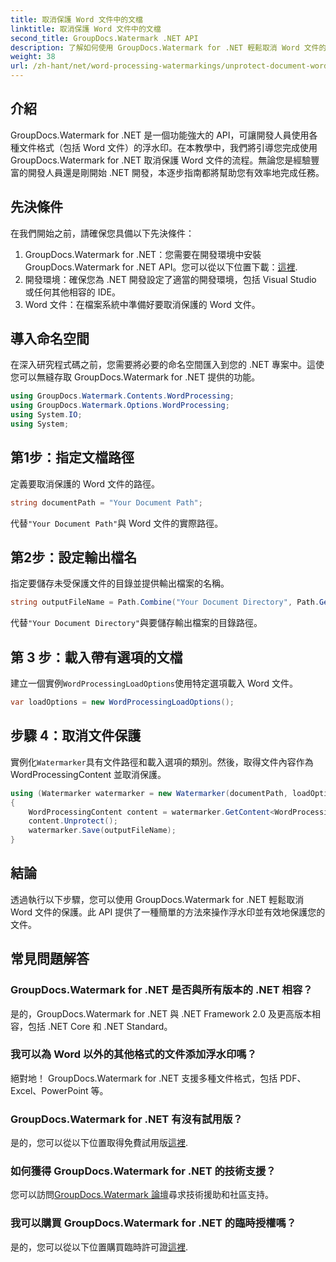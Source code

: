 ```yaml
---
title: 取消保護 Word 文件中的文檔
linktitle: 取消保護 Word 文件中的文檔
second_title: GroupDocs.Watermark .NET API
description: 了解如何使用 GroupDocs.Watermark for .NET 輕鬆取消 Word 文件的保護。請遵循我們的逐步指南。
weight: 38
url: /zh-hant/net/word-processing-watermarkings/unprotect-document-word-docs/
---
```

## 介紹
GroupDocs.Watermark for .NET 是一個功能強大的 API，可讓開發人員使用各種文件格式（包括 Word 文件）的浮水印。在本教學中，我們將引導您完成使用 GroupDocs.Watermark for .NET 取消保護 Word 文件的流程。無論您是經驗豐富的開發人員還是剛開始 .NET 開發，本逐步指南都將幫助您有效率地完成任務。
## 先決條件
在我們開始之前，請確保您具備以下先決條件：
1.  GroupDocs.Watermark for .NET：您需要在開發環境中安裝 GroupDocs.Watermark for .NET API。您可以從以下位置下載：[這裡](https://releases.groupdocs.com/Watermark/net/).
2. 開發環境：確保您為 .NET 開發設定了適當的開發環境，包括 Visual Studio 或任何其他相容的 IDE。
3. Word 文件：在檔案系統中準備好要取消保護的 Word 文件。

## 導入命名空間
在深入研究程式碼之前，您需要將必要的命名空間匯入到您的 .NET 專案中。這使您可以無縫存取 GroupDocs.Watermark for .NET 提供的功能。
```csharp
using GroupDocs.Watermark.Contents.WordProcessing;
using GroupDocs.Watermark.Options.WordProcessing;
using System.IO;
using System;
```
## 第1步：指定文檔路徑
定義要取消保護的 Word 文件的路徑。
```csharp
string documentPath = "Your Document Path";
```
代替`"Your Document Path"`與 Word 文件的實際路徑。
## 第2步：設定輸出檔名
指定要儲存未受保護文件的目錄並提供輸出檔案的名稱。
```csharp
string outputFileName = Path.Combine("Your Document Directory", Path.GetFileName(documentPath));
```
代替`"Your Document Directory"`與要儲存輸出檔案的目錄路徑。
## 第 3 步：載入帶有選項的文檔
建立一個實例`WordProcessingLoadOptions`使用特定選項載入 Word 文件。
```csharp
var loadOptions = new WordProcessingLoadOptions();
```
## 步驟 4：取消文件保護
實例化`Watermarker`具有文件路徑和載入選項的類別。然後，取得文件內容作為 WordProcessingContent 並取消保護。
```csharp
using (Watermarker watermarker = new Watermarker(documentPath, loadOptions))
{
    WordProcessingContent content = watermarker.GetContent<WordProcessingContent>();
    content.Unprotect();
    watermarker.Save(outputFileName);
}
```

## 結論
透過執行以下步驟，您可以使用 GroupDocs.Watermark for .NET 輕鬆取消 Word 文件的保護。此 API 提供了一種簡單的方法來操作浮水印並有效地保護您的文件。
## 常見問題解答
### GroupDocs.Watermark for .NET 是否與所有版本的 .NET 相容？
是的，GroupDocs.Watermark for .NET 與 .NET Framework 2.0 及更高版本相容，包括 .NET Core 和 .NET Standard。
### 我可以為 Word 以外的其他格式的文件添加浮水印嗎？
絕對地！ GroupDocs.Watermark for .NET 支援多種文件格式，包括 PDF、Excel、PowerPoint 等。
### GroupDocs.Watermark for .NET 有沒有試用版？
是的，您可以從以下位置取得免費試用版[這裡](https://releases.groupdocs.com/).
### 如何獲得 GroupDocs.Watermark for .NET 的技術支援？
您可以訪問[GroupDocs.Watermark 論壇](https://forum.groupdocs.com/c/watermark/19)尋求技術援助和社區支持。
### 我可以購買 GroupDocs.Watermark for .NET 的臨時授權嗎？
是的，您可以從以下位置購買臨時許可證[這裡](https://purchase.groupdocs.com/temporary-license/).